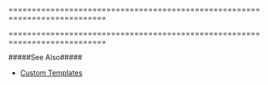 ===========================================================================
<!--merge--><!--/merge-->
===========================================================================

<!--fullDescription-->
#####See Also#####
- [Custom Templates](/Documentation/Guide/Widgets/Common/Templates/#Custom_Templates)
<!--/fullDescription-->
